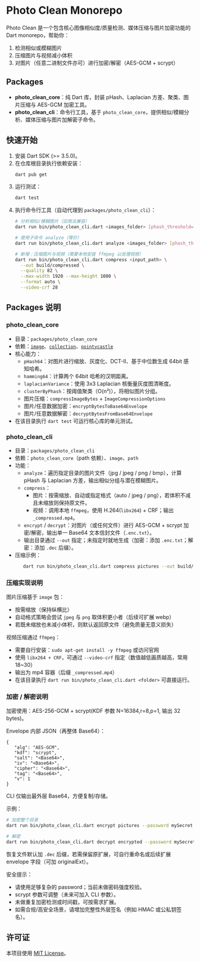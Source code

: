 # Photo Clean Monorepo

Photo Clean 是一个包含核心图像相似度/质量检测、媒体压缩与图片加密功能的 Dart monorepo，帮助你：
1. 检测相似或模糊图片
2. 压缩图片与视频减小体积
3. 对图片（任意二进制文件亦可）进行加密/解密（AES-GCM + scrypt）

## Packages

- **photo_clean_core**：纯 Dart 库，封装 pHash、Laplacian 方差、聚类、图片压缩与 AES-GCM 加密工具。
- **photo_clean_cli**：命令行工具，基于 `photo_clean_core`，提供相似/模糊分析、媒体压缩与图片加解密子命令。

## 快速开始

1. 安装 Dart SDK (>= 3.5.0)。
2. 在仓库根目录执行依赖安装：
   ```bash
   dart pub get
   ```
3. 运行测试：
   ```bash
   dart test
   ```
4. 执行命令行工具（自动代理到 `packages/photo_clean_cli`）：
   ```bash
   # 分析相似/模糊图片（旧用法兼容）
   dart run bin/photo_clean_cli.dart <images_folder> [phash_threshold=10] [blur_threshold=250]

   # 使用子命令 analyze（等价）
   dart run bin/photo_clean_cli.dart analyze <images_folder> [phash_threshold=10] [blur_threshold=250]

   # 新增：压缩图片与视频（需要本地安装 ffmpeg 以处理视频）
   dart run bin/photo_clean_cli.dart compress <input_path> \
     --out build/compressed \
     --quality 82 \
     --max-width 1920 --max-height 1080 \
     --format auto \
     --video-crf 28
   ```

## Packages 说明

### photo_clean_core

- 目录：`packages/photo_clean_core`
- 依赖：[`image`](https://pub.dev/packages/image)、[`collection`](https://pub.dev/packages/collection)、[`pointycastle`](https://pub.dev/packages/pointycastle)
- 核心能力：
  - `pHash64`：对图片进行缩放、灰度化、DCT-II、基于中位数生成 64bit 感知哈希。
  - `hamming64`：计算两个 64bit 哈希的汉明距离。
  - `laplacianVariance`：使用 3x3 Laplacian 核衡量灰度图清晰度。
   - `clusterByPhash`：按阈值聚类（O(n²)），将相似图片分组。
   - 图片压缩：`compressImageBytes` + `ImageCompressionOptions`
   - 图片/任意数据加密：`encryptBytesToBase64Envelope`
   - 图片/任意数据解密：`decryptBytesFromBase64Envelope`
- 在该目录执行 `dart test` 可运行核心库的单元测试。

### photo_clean_cli

- 目录：`packages/photo_clean_cli`
- 依赖：`photo_clean_core`（path 依赖）、`image`、`path`
- 功能：
   - `analyze`：遍历指定目录的图片文件（jpg / jpeg / png / bmp），计算 pHash 与 Laplacian 方差，输出相似分组与潜在模糊图片。
   - `compress`：
      - 图片：按需缩放、自动或指定格式（auto / jpeg / png），若体积不减且未缩放则保持原文件。
      - 视频：调用本地 `ffmpeg`，使用 H.264(`libx264`) + CRF；输出 `_compressed.mp4`。
   - `encrypt` / `decrypt`：对图片（或任何文件）进行 AES-GCM + scrypt 加密/解密，输出单一 Base64 文本信封文件（`.enc.txt`）。
   - 输出目录通过 `--out` 指定；未指定时就地生成（加密：添加 `.enc.txt`；解密：添加 `.dec` 后缀）。
- 压缩示例：
   ```bash
      dart run bin/photo_clean_cli.dart compress pictures --out build/compressed --quality 80 --max-width 1920 --format auto --video-crf 26
   ```

### 压缩实现说明

图片压缩基于 `image` 包：
- 按需缩放（保持纵横比）
- 自动格式策略会尝试 `jpeg` 与 `png` 取体积更小者（后续可扩展 webp）
- 若既未缩放也未减小体积，则默认返回原文件（避免质量无意义损失）

视频压缩通过 `ffmpeg`：
- 需要自行安装：`sudo apt-get install -y ffmpeg` 或访问官网
- 使用 `libx264 + CRF`，可通过 `--video-crf` 指定（数值越低画质越高，常用 18~30）
- 输出为 mp4 容器（后缀 `_compressed.mp4`）
- 在该目录执行 `dart run bin/photo_clean_cli.dart <folder>` 可直接运行。

### 加密 / 解密说明

加密使用：AES-256-GCM + scrypt(KDF 参数 N=16384,r=8,p=1, 输出 32 bytes)。

Envelope 内部 JSON（再整体 Base64）：
```jsonc
{
   "alg": "AES-GCM",
   "kdf": "scrypt",
   "salt": "<Base64>",
   "iv": "<Base64>",
   "cipher": "<Base64>",
   "tag": "<Base64>",
   "v": 1
}
```
CLI 仅输出最外层 Base64，方便复制/存储。

示例：
```bash
# 加密整个目录
dart run bin/photo_clean_cli.dart encrypt pictures --password mySecret --out encrypted

# 解密
dart run bin/photo_clean_cli.dart decrypt encrypted --password mySecret --out restored
```

恢复文件默认加 `.dec` 后缀，若需保留原扩展，可自行重命名或后续扩展 envelope 字段（可加 originalExt）。

安全提示：
- 请使用足够复杂的 password；当前未做密码强度校验。
- scrypt 参数可调整（未来可加入 CLI 参数）。
- 未做重复加密检测或时间戳，可按需求扩展。
- 如需合规/高安全场景，请增加完整性外层签名（例如 HMAC 或公私钥签名）。

## 许可证

本项目使用 [MIT License](LICENSE)。
